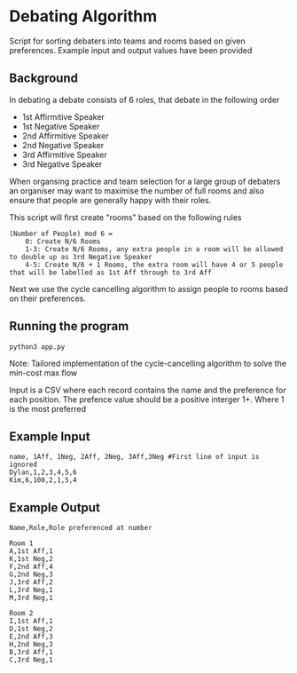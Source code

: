# Debating Algorithm

Script for sorting debaters into teams and rooms based on given preferences. Example input and output values have been provided

## Background
In debating a debate consists of 6 roles, that debate in the following order
- 1st Affirmitive Speaker
- 1st Negative Speaker
- 2nd Affirmitive Speaker
- 2nd Negative Speaker
- 3rd Affirmitive Speaker
- 3rd Negative Speaker

When organsing practice and team selection for a large group of debaters an organiser may want to maximise the number of full rooms and also ensure that people are generally happy with their roles.

This script will first create "rooms" based on the following rules
```
(Number of People) mod 6 =
    0: Create N/6 Rooms
    1-3: Create N/6 Rooms, any extra people in a room will be allowed to double up as 3rd Negative Speaker
    4-5: Create N/6 + 1 Rooms, the extra room will have 4 or 5 people that will be labelled as 1st Aff through to 3rd Aff
```

Next we use the cycle cancelling algorithm to assign people to rooms based on their preferences.


## Running the program
```
python3 app.py
```

Note: Tailored implementation of the cycle-cancelling algorithm to solve the min-cost max flow 

Input is a CSV where each record contains the name and the preference for each position. The prefence value should be a positive interger 1+. Where 1 is the most preferred

## Example Input
```
name, 1Aff, 1Neg, 2Aff, 2Neg, 3Aff,3Neg #First line of input is ignored
Dylan,1,2,3,4,5,6
Kim,6,100,2,1,5,4
```
## Example Output
```
Name,Role,Role preferenced at number

Room 1
A,1st Aff,1
K,1st Neg,2
F,2nd Aff,4
G,2nd Neg,3
J,3rd Aff,2
L,3rd Neg,1
M,3rd Neg,1

Room 2
I,1st Aff,1
D,1st Neg,2
E,2nd Aff,3
H,2nd Neg,3
B,3rd Aff,1
C,3rd Neg,1
```
